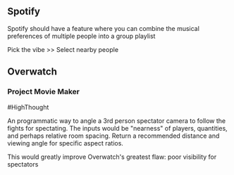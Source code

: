 ## Spotify

Spotify should have a feature where you can combine the musical preferences of multiple people into a group playlist

Pick the vibe >> Select nearby people

## Overwatch

### Project Movie Maker 
#HighThought

An programmatic way to angle a 3rd person spectator camera to follow the fights for spectating. The inputs would be "nearness" of players, quantities, and perhaps relative room spacing. Return a recommended distance and viewing angle for specific aspect ratios.

This would greatly improve Overwatch's greatest flaw: poor visibility for spectators